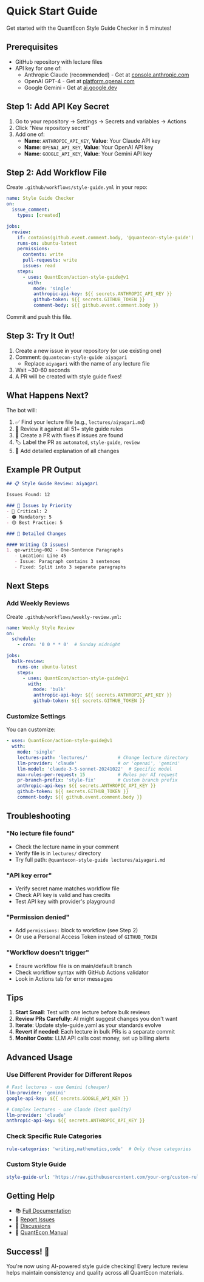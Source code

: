 # Quick Start Guide

Get started with the QuantEcon Style Guide Checker in 5 minutes!

## Prerequisites

- GitHub repository with lecture files
- API key for one of:
  - Anthropic Claude (recommended) - Get at [console.anthropic.com](https://console.anthropic.com)
  - OpenAI GPT-4 - Get at [platform.openai.com](https://platform.openai.com)
  - Google Gemini - Get at [ai.google.dev](https://ai.google.dev)

## Step 1: Add API Key Secret

1. Go to your repository → Settings → Secrets and variables → Actions
2. Click "New repository secret"
3. Add one of:
   - **Name**: `ANTHROPIC_API_KEY`, **Value**: Your Claude API key
   - **Name**: `OPENAI_API_KEY`, **Value**: Your OpenAI API key
   - **Name**: `GOOGLE_API_KEY`, **Value**: Your Gemini API key

## Step 2: Add Workflow File

Create `.github/workflows/style-guide.yml` in your repo:

```yaml
name: Style Guide Checker
on:
  issue_comment:
    types: [created]

jobs:
  review:
    if: contains(github.event.comment.body, '@quantecon-style-guide')
    runs-on: ubuntu-latest
    permissions:
      contents: write
      pull-requests: write
      issues: read
    steps:
      - uses: QuantEcon/action-style-guide@v1
        with:
          mode: 'single'
          anthropic-api-key: ${{ secrets.ANTHROPIC_API_KEY }}
          github-token: ${{ secrets.GITHUB_TOKEN }}
          comment-body: ${{ github.event.comment.body }}
```

Commit and push this file.

## Step 3: Try It Out!

1. Create a new issue in your repository (or use existing one)
2. Comment: `@quantecon-style-guide aiyagari`
   - Replace `aiyagari` with the name of any lecture file
3. Wait ~30-60 seconds
4. A PR will be created with style guide fixes!

## What Happens Next?

The bot will:
1. ✅ Find your lecture file (e.g., `lectures/aiyagari.md`)
2. 🤖 Review it against all 51+ style guide rules
3. 📝 Create a PR with fixes if issues are found
4. 🏷️ Label the PR as `automated`, `style-guide`, `review`
5. 💬 Add detailed explanation of all changes

## Example PR Output

```markdown
## 📋 Style Guide Review: aiyagari

Issues Found: 12

### 🎯 Issues by Priority
- 🔴 Critical: 2
- 🟠 Mandatory: 5
- 🟡 Best Practice: 5

### 📝 Detailed Changes

#### Writing (3 issues)
1. qe-writing-002 - One-Sentence Paragraphs
   - Location: Line 45
   - Issue: Paragraph contains 3 sentences
   - Fixed: Split into 3 separate paragraphs
```

## Next Steps

### Add Weekly Reviews

Create `.github/workflows/weekly-review.yml`:

```yaml
name: Weekly Style Review
on:
  schedule:
    - cron: '0 0 * * 0'  # Sunday midnight

jobs:
  bulk-review:
    runs-on: ubuntu-latest
    steps:
      - uses: QuantEcon/action-style-guide@v1
        with:
          mode: 'bulk'
          anthropic-api-key: ${{ secrets.ANTHROPIC_API_KEY }}
          github-token: ${{ secrets.GITHUB_TOKEN }}
```

### Customize Settings

You can customize:

```yaml
- uses: QuantEcon/action-style-guide@v1
  with:
    mode: 'single'
    lectures-path: 'lectures/'           # Change lecture directory
    llm-provider: 'claude'               # or 'openai', 'gemini'
    llm-model: 'claude-3-5-sonnet-20241022'  # Specific model
    max-rules-per-request: 15            # Rules per AI request
    pr-branch-prefix: 'style-fix'        # Custom branch prefix
    anthropic-api-key: ${{ secrets.ANTHROPIC_API_KEY }}
    github-token: ${{ secrets.GITHUB_TOKEN }}
    comment-body: ${{ github.event.comment.body }}
```

## Troubleshooting

### "No lecture file found"
- Check the lecture name in your comment
- Verify file is in `lectures/` directory
- Try full path: `@quantecon-style-guide lectures/aiyagari.md`

### "API key error"
- Verify secret name matches workflow file
- Check API key is valid and has credits
- Test API key with provider's playground

### "Permission denied"
- Add `permissions:` block to workflow (see Step 2)
- Or use a Personal Access Token instead of `GITHUB_TOKEN`

### "Workflow doesn't trigger"
- Ensure workflow file is on main/default branch
- Check workflow syntax with GitHub Actions validator
- Look in Actions tab for error messages

## Tips

1. **Start Small**: Test with one lecture before bulk reviews
2. **Review PRs Carefully**: AI might suggest changes you don't want
3. **Iterate**: Update style-guide.yaml as your standards evolve
4. **Revert if needed**: Each lecture in bulk PRs is a separate commit
5. **Monitor Costs**: LLM API calls cost money, set up billing alerts

## Advanced Usage

### Use Different Provider for Different Repos

```yaml
# Fast lectures - use Gemini (cheaper)
llm-provider: 'gemini'
google-api-key: ${{ secrets.GOOGLE_API_KEY }}

# Complex lectures - use Claude (best quality)
llm-provider: 'claude'
anthropic-api-key: ${{ secrets.ANTHROPIC_API_KEY }}
```

### Check Specific Rule Categories

```yaml
rule-categories: 'writing,mathematics,code'  # Only these categories
```

### Custom Style Guide

```yaml
style-guide-url: 'https://raw.githubusercontent.com/your-org/custom-rules/main/rules.yaml'
```

## Getting Help

- 📚 [Full Documentation](https://github.com/QuantEcon/action-style-guide)
- 🐛 [Report Issues](https://github.com/QuantEcon/action-style-guide/issues)
- 💬 [Discussions](https://github.com/QuantEcon/action-style-guide/discussions)
- 📖 [QuantEcon Manual](https://manual.quantecon.org)

## Success! 🎉

You're now using AI-powered style guide checking! Every lecture review helps maintain consistency and quality across all QuantEcon materials.
